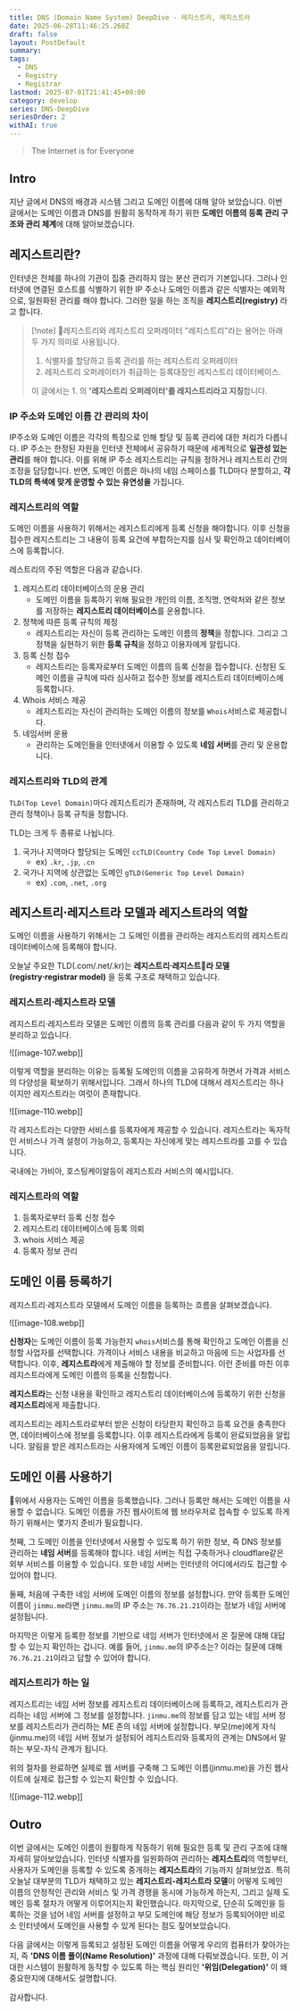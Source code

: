 ```yaml
---
title: DNS (Domain Name System) DeepDive - 레지스트리, 레지스트라
date: 2025-06-28T11:46:25.268Z
draft: false
layout: PostDefault
summary:
tags:
  - DNS
  - Registry
  - Registrar
lastmod: 2025-07-01T21:41:45+09:00
category: develop
series: DNS-DeepDive
seriesOrder: 2
withAI: true
---
```


> The Internet is for Everyone

## Intro

지난 글에서 DNS의 배경과 시스템 그리고 도메인 이름에 대해 알아 보았습니다. 이번 글에서는 도메인 이름과 DNS를 원활히 동작하게 하기 위한 **도메인 이름의 등록 관리 구조와 관리 체계**에 대해 알아보겠습니다.

## 레지스트리란?

인터넷은 전체를 하나의 기관이 집중 관리하지 않는 분산 관리가 기본입니다.
그러나 인터넷에 연결된 호스트를 식별하기 위한 IP 주소나 도메인 이름과 같은 식별자는 예외적으로, 일원화된 관리를 해야 합니다. 그러한 일을 하는 조직을 **레지스트리(registry)** 라고 합니다.

> [!note] 레지스트리와 레지스트리 오퍼레이터
> "레지스트리"라는 용어는 아래 두 가지 의미로 사용됩니다.
>
> 1. 식별자를 할당하고 등록 관리를 하는 레지스트리 오퍼레이터
> 2. 레지스트리 오퍼레이터가 취급하는 등록대장인 레지스트리 데이터베이스.
>
> 이 글에서는 1. 의 **'레지스트리 오퍼레이터'를 레지스트리라고 지칭**합니다.

### IP 주소와 도메인 이름 간 관리의 차이

IP주소와 도메인 이름은 각각의 특징으로 인해 할당 및 등록 관리에 대한 처리가 다릅니다.
IP 주소는 한정된 자원을 인터넷 전체에서 공유하기 때문에 세계적으로 **일관성 있는 관리**를 해야 합니다.
이를 위해 IP 주소 레지스트리는 규칙을 정하거나 레지스트리 간의 조정을 담당합니다.
반면, 도메인 이름은 하나의 네임 스페이스를 TLD마다 분할하고, **각 TLD의 특색에 맞게 운영할 수 있는 유연성을** 가집니다.

### 레지스트리의 역할

도메인 이름을 사용하기 위해서는 레지스트리에게 등록 신청을 해야합니다. 이후 신청을 접수한 레지스트리는 그 내용이 등록 요건에 부합하는지를 심사 및 확인하고 데이터베이스에 등록합니다.

레스트리의 주된 역할은 다음과 같습니다.

1. 레지스트리 데이터베이스의 운용 관리
   - 도메인 이름을 등록하기 위해 필요한 개인의 이름, 조직명, 연락처와 같은 정보를 저장하는 **레지스트리 데이터베이스**를 운용합니다.
2. 정책에 따른 등록 규칙의 제정
   - 레지스트리는 자신이 등록 관리하는 도메인 이름의 **정책**을 정합니다. 그리고 그 정책을 실현하기 위한 **등록 규칙**을 정하고 이용자에게 알립니다.
3. 등록 신청 접수
   - 레지스트리는 등록자로부터 도메인 이름의 등록 신청을 접수합니다. 신청된 도메인 이름을 규칙에 따라 심사하고 접수한 정보를 레지스트리 데이터베이스에 등록합니다.
4. Whois 서비스 제공
   - 레지스트리는 자신이 관리하는 도메인 이름의 정보를 `Whois`서비스로 제공합니다.
5. 네임서버 운용
   - 관리하는 도메인들을 인터넷에서 이용할 수 있도록 **네임 서버**를 관리 및 운용합니다.

### 레지스트리와 TLD의 관계

`TLD(Top Level Domain)`마다 레지스트리가 존재하며, 각 레지스트리 TLD를 관리하고 관리 정책이나 등록 규칙을 정합니다.

TLD는 크게 두 종류로 나뉩니다.

1. 국가나 지역마다 할당되는 도메인 `ccTLD(Country Code Top Level Domain)`
   - ex) `.kr`, `.jp`, `.cn`
2. 국가나 지역에 상관없는 도메인 `gTLD(Generic Top Level Domain)`
   - ex) `.com`, `.net`, `.org`

## 레지스트리⋅레지스트라 모델과 레지스트라의 역할

도메인 이름을 사용하기 위해서는 그 도메인 이름을 관리하는 레지스트리의 레지스트리 데이터베이스에 등록해야 합니다.

오늘날 주요한 TLD(.com/.net/.kr)는 **레지스트리⋅레지스트라 모델(registry⋅registrar model)** 을 등록 구조로 채택하고 있습니다.

### 레지스트리⋅레지스트라 모델

레지스트리⋅레지스트라 모델은 도메인 이름의 등록 관리를 다음과 같이 두 가지 역할을 분리하고 있습니다.

![[image-107.webp]]

이렇게 역할을 분리하는 이유는 등록될 도메인의 이름을 고유하게 하면서 가격과 서비스의 다양성을 확보하기 위해서입니다. 그래서 하나의 TLD에 대해서 레지스트리는 하나이지만 레지스트라는 여럿이 존재합니다.

![[image-110.webp]]

각 레지스트라는 다양한 서비스를 등록자에게 제공할 수 있습니다. 레지스트라는 독자적인 서비스나 가격 설정이 가능하고, 등록자는 자신에게 맞는 레지스트라를 고를 수 있습니다.

국내에는 가비아, 호스팅케이알등이 레지스트라 서비스의 예시입니다.

### 레지스트라의 역할

1. 등록자로부터 등록 신청 접수
2. 레지스트리 데이터베이스에 등록 의뢰
3. whois 서비스 제공
4. 등록자 정보 관리

## 도메인 이름 등록하기

레지스트리⋅레지스트라 모델에서 도메인 이름을 등록하는 흐름을 살펴보겠습니다.

![[image-108.webp]]

**신청자**는 도메인 이름이 등록 가능한지 `whois`서비스를 통해 확인하고 도메인 이름을 신청할 사업자를 선택합니다. 가격이나 서비스 내용을 비교하고 마음에 드는 사업자를 선택합니다. 이후, **레지스트라**에게 제출해야 할 정보를 준비합니다.
이런 준비를 마친 이후 레지스트라에게 도메인 이름의 등록을 신청합니다.

**레지스트라**는 신청 내용을 확인하고 레지스트리 데이터베이스에 등록하기 위한 신청을 **레지스트리**에게 제출합니다.

레지스트리는 레지스트라로부터 받은 신청이 타당한지 확인하고 등록 요건을 충족한다면, 데이터베이스에 정보를 등록합니다. 이후 레지스트라에게 등록이 완료되었음을 알립니다. 알림을 받은 레지스트라는 사용자에게 도메인 이름이 등록완료되었음을 알립니다.

## 도메인 이름 사용하기

위에서 사용자는 도메인 이름을 등록했습니다. 그러나 등록만 해서는 도메인 이름을 사용할 수 없습니다. 도메인 이름을 가진 웹사이트에 웹 브라우저로 접속할 수 있도록 하게 하기 위해서는 몇가지 준비가 필요합니다.

첫째, 그 도메인 이름을 인터넷에서 사용할 수 있도록 하기 위한 정보, 즉 DNS 정보를 관리하는 **네임 서버**를 등록해야 합니다. 네임 서버는 직접 구축하거나 cloudflare같은 외부 서비스를 이용할 수 있습니다. 또한 네임 서버는 인터넷의 어디에서라도 접근할 수 있어야 합니다.

둘째, 처음에 구축한 네임 서버에 도메인 이름의 정보를 설정합니다. 만약 등록한 도메인 이름이 `jinmu.me`라면 `jinmu.me`의 IP 주소는 `76.76.21.21`이라는 정보가 네임 서버에 설정됩니다.

마지막은 이렇게 등록한 정보를 기반으로 네임 서버가 인터넷에서 온 질문에 대해 대답할 수 있는지 확인하는 겁니다. 예를 들어, `jinmu.me`의 IP주소는? 이라는 질문에 대해 `76.76.21.21`이라고 답할 수 있어야 합니다.

### 레지스트리가 하는 일

레지스트리는 네임 서버 정보를 레지스트리 데이터베이스에 등록하고, 레지스트리가 관리하는 네임 서버에 그 정보를 설정합니다. `jinmu.me`의 정보를 담고 있는 네임 서버 정보를 레지스트리가 관리하는 ME 존의 네임 서버에 설정합니다. 부모(me)에게 자식(jinmu.me)의 네임 서버 정보가 설정되어 레지스트리와 등록자의 관계는 DNS에서 말하는 부모-자식 관계가 됩니다.

위의 절차를 완료하면 실제로 웹 서버를 구축해 그 도메인 이름(jinmu.me)을 가진 웹사이트에 실제로 접근할 수 있는지 확인할 수 있습니다.

![[image-112.webp]]

## Outro

이번 글에서는 도메인 이름이 원활하게 작동하기 위해 필요한 등록 및 관리 구조에 대해 자세히 알아보았습니다. 인터넷 식별자를 일원화하여 관리하는 **레지스트리**의 역할부터, 사용자가 도메인을 등록할 수 있도록 중개하는 **레지스트라**의 기능까지 살펴보았죠. 특히 오늘날 대부분의 TLD가 채택하고 있는 **레지스트리-레지스트라 모델**이 어떻게 도메인 이름의 안정적인 관리와 서비스 및 가격 경쟁을 동시에 가능하게 하는지, 그리고 실제 도메인 등록 절차가 어떻게 이루어지는지 확인했습니다. 마지막으로, 단순히 도메인을 등록하는 것을 넘어 네임 서버를 설정하고 부모 도메인에 해당 정보가 등록되어야만 비로소 인터넷에서 도메인을 사용할 수 있게 된다는 점도 짚어보았습니다.

다음 글에서는 이렇게 등록되고 설정된 도메인 이름을 어떻게 우리의 컴퓨터가 찾아가는지, 즉 **'DNS 이름 풀이(Name Resolution)'** 과정에 대해 다뤄보겠습니다. 또한, 이 거대한 시스템이 원활하게 동작할 수 있도록 하는 핵심 원리인 **'위임(Delegation)'** 이 왜 중요한지에 대해서도 설명합니다.

감사합니다.
